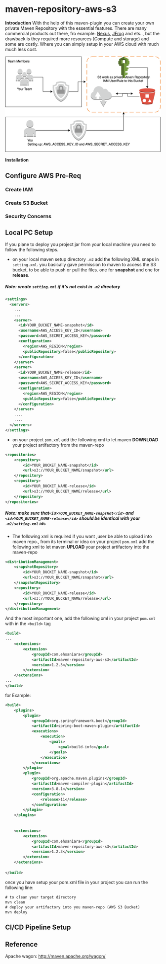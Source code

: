 # maven-repository-aws-s3

**Introduction**
With the help of this maven-plugin you can create your own private Maven Repository with the essential features. There are many commercial products out there, fro example: [Nexus](https://help.sonatype.com/repomanager3/formats/maven-repositories), [JFrog](https://jfrog.com/artifactory/) and ets.., but the drawback is they required more resources (Compute and storage) and some are costly. Where you can simply setup in your AWS cloud with much much less cost.
 
![High Level Arch.](maven-repository-aws-s3-1.png)

**Installation**



## Configure AWS Pre-Req



### Create IAM



### Create S3 Bucket



### Security Concerns



## Local PC Setup
If you plane to deploy you project jar from your local machine you need to follow the following steps.

* on your local maven setup directory ```.m2``` add the following XML snaps in ```setting.xml```. 
you basically gave permission to maven to access the S3 bucket, to be able to push or pull the files. one for **snapshot** and one for **release**.

##### Note: create ```setting.xml``` if it's not exist in ```.m2``` directory
```xml
<settings>
  <servers>
    ...
    ...
    <server>
      <id>YOUR_BUCKET_NAME-snapshot</id>
      <username>AWS_ACCESS_KEY_ID</username>
      <password>AWS_SECRET_ACCESS_KEY</password>
      <configuration>
        <region>AWS_REGION</region>
        <publicRepository>false</publicRepository>
      </configuration>
    </server>
    <server>
      <id>YOUR_BUCKET_NAME-release</id>
      <username>AWS_ACCESS_KEY_ID</username>
      <password>AWS_SECRET_ACCESS_KEY</password>
      <configuration>
        <region>AWS_REGION</region>
        <publicRepository>false</publicRepository>
      </configuration>
    </server>
    ....
    ....
  </servers>
</settings>
```

* on your project ```pom.xml``` add the following xml to let maven **DOWNLOAD** your project artifactory from the maven-repo 
```xml
<repositories>
    <repository>
        <id>YOUR_BUCKET_NAME-snapshot</id>
        <url>s3://YOUR_BUCKET_NAME/snapshot</url>
    </repository>
    <repository>
        <id>YOUR_BUCKET_NAME-release</id>
        <url>s3://YOUR_BUCKET_NAME/release</url>
    </repository>
</repositories>

```
##### Note: make sure that```<id>YOUR_BUCKET_NAME-snapshot</id>``` and ```<id>YOUR_BUCKET_NAME-release</id>``` should be identical with your ```.m2/setting.xml``` ids

* The following xml is required if you want ,user be able to upload into maven repo., from its terminal or idea
on your project ```pom.xml``` add the following xml to let maven **UPLOAD** your project artifactory into the maven-repo 
```xml
<distributionManagement>
    <snapshotRepository>
        <id>YOUR_BUCKET_NAME-snapshot</id>
        <url>s3://YOUR_BUCKET_NAME/snapshot</url>
    </snapshotRepository>
    <repository>
        <id>YOUR_BUCKET_NAME-release</id>
        <url>s3://YOUR_BUCKET_NAME/release</url>
    </repository>
</distributionManagement>

```

And the most important one, add the following xml in your project ```pom.xml``` with in the ```<build>``` tag
```xml
<build>
...
    <extensions>
        <extension>
            <groupId>com.ehsaniara</groupId>
            <artifactId>maven-repository-aws-s3</artifactId>
            <version>1.2.3</version>
        </extension>
    </extensions>
...
</build>
```

for Example:
```xml
<build>
    <plugins>
        <plugin>
            <groupId>org.springframework.boot</groupId>
            <artifactId>spring-boot-maven-plugin</artifactId>
            <executions>
                <execution>
                    <goals>
                        <goal>build-info</goal>
                    </goals>
                </execution>
            </executions>
        </plugin>
        <plugin>
            <groupId>org.apache.maven.plugins</groupId>
            <artifactId>maven-compiler-plugin</artifactId>
            <version>3.8.1</version>
            <configuration>
                <release>11</release>
            </configuration>
        </plugin>
    </plugins>


    <extensions>
        <extension>
            <groupId>com.ehsaniara</groupId>
            <artifactId>maven-repository-aws-s3</artifactId>
            <version>1.2.3</version>
        </extension>
    </extensions>
    
</build>
```

once you have setup your pom.xml file in your project you can run the following line:

```shell script
# to clean your target directory
mvn clean
# deploy your artifactory into you maven-repo (AWS S3 Bucket)
mvn deploy
```


## CI/CD Pipeline Setup


## Reference

Apache wagon: http://maven.apache.org/wagon/